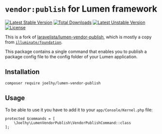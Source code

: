 # `vendor:publish` for Lumen framework

[![Latest Stable Version](https://poser.pugx.org/joelhy/lumen-vendor-publish/v/stable)](https://packagist.org/packages/joelhy/lumen-vendor-publish) [![Total Downloads](https://poser.pugx.org/joelhy/lumen-vendor-publish/downloads)](https://packagist.org/packages/joelhy/lumen-vendor-publish) [![Latest Unstable Version](https://poser.pugx.org/joelhy/lumen-vendor-publish/v/unstable)](https://packagist.org/packages/joelhy/lumen-vendor-publish) [![License](https://poser.pugx.org/joelhy/lumen-vendor-publish/license)](https://packagist.org/packages/joelhy/lumen-vendor-publish)

This is a fork of [laravelista/lumen-vendor-publish](https://github.com/laravelista/lumen-vendor-publish), which is mostly a copy from [`illuminate/foundation`](https://github.com/laravel/framework/blob/5.3/src/Illuminate/Foundation/Console/VendorPublishCommand.php).

This package contains a single command that enables you to publish a package config file to the config folder of your Lumen application.

## Installation

```
composer require joelhy/lumen-vendor-publish
```

## Usage

To be able to use it you have to add it to your `app/Console/Kernel.php` file:

```
protected $commands = [
    \Joelhy\LumenVendorPublish\VendorPublishCommand::class
];
```
